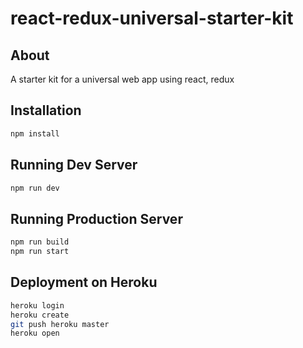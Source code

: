 # react-redux-universal-starter-kit
## About
A starter kit for a universal web app using react, redux
## Installation
```bash
npm install
```
## Running Dev Server

```bash
npm run dev
```

## Running Production Server

```bash
npm run build
npm run start
```

## Deployment on Heroku

```bash
heroku login
heroku create
git push heroku master
heroku open
```

